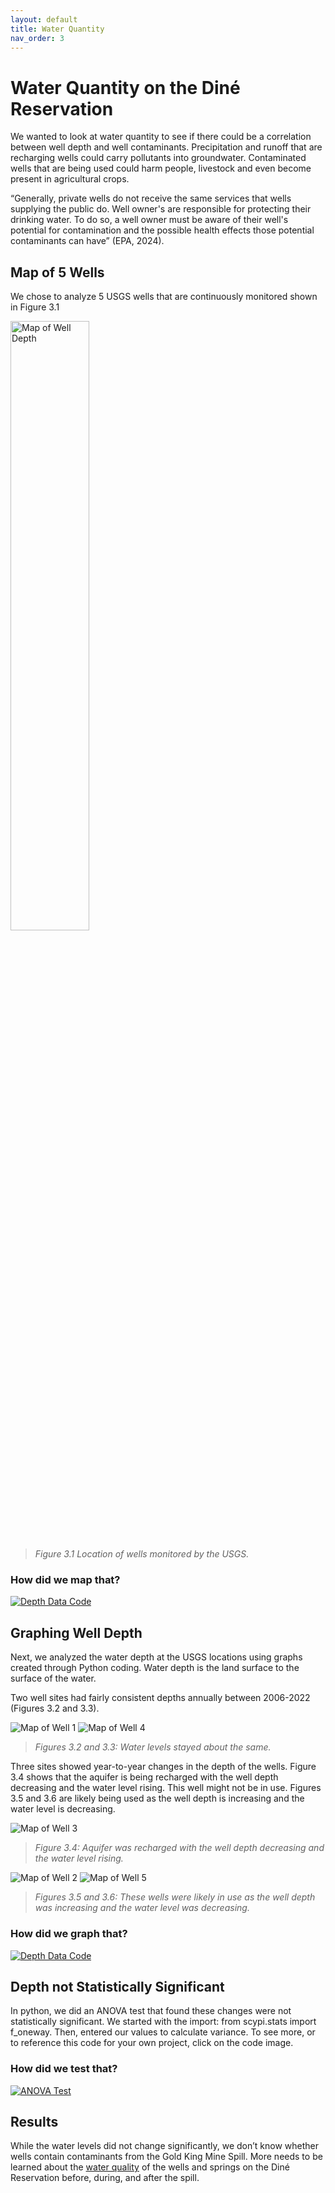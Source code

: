 ```yaml
---
layout: default
title: Water Quantity
nav_order: 3
---
```


# Water Quantity on the Diné Reservation

We wanted to look at water quantity to see if there could be a correlation between well depth and well contaminants.  Precipitation and runoff that are recharging wells could carry pollutants into groundwater. Contaminated wells that are being used could harm people, livestock and even become present in agricultural crops.  

“Generally, private wells do not receive the same services that wells supplying the public do. Well owner's are responsible for protecting their drinking water. To do so, a well owner must be aware of their well's potential for contamination and the possible health effects those potential contaminants can have” (EPA, 2024).


## Map of 5 Wells
We chose to analyze 5 USGS wells that are continuously monitored shown in Figure 3.1 

<img src = "https://github.com/cu-esiil-edu/MSUDenver-DineWaterQuality2023/blob/main/img/mapWellDepth.png?raw=true" alt= "Map of Well Depth" width="50%" height="50%">

> *Figure 3.1 Location of wells monitored by the USGS.*

### How did we map that?

[![Depth Data Code](https://github.com/cu-esiil-edu/MSUDenver-DineWaterQuality2023/blob/main/img/DepthDataCode3.jpg?raw=true)](https://github.com/cu-esiil-edu/MSUDenver-DineWaterQuality2023/blob/37589d1e18ce6453b6cbf0a742ee1bc02605208a/Copy_of_ESIIL_Depth_Data.ipynb)

## Graphing Well Depth

Next, we analyzed the water depth at the USGS locations using graphs created through Python coding.  Water depth is the land surface to the surface of the water.  

Two well sites had fairly consistent depths annually between 2006-2022 (Figures 3.2 and 3.3).

![Map of Well 1](https://github.com/cu-esiil-edu/MSUDenver-DineWaterQuality2023/blob/main/img/DepthWell1.png?raw=true)
![Map of Well 4](https://github.com/cu-esiil-edu/MSUDenver-DineWaterQuality2023/blob/main/img/DepthWell4.png?raw=true)

> *Figures 3.2 and 3.3: Water levels stayed about the same.*

Three sites showed year-to-year changes in the depth of the wells.  Figure 3.4 shows that the aquifer is being recharged with the well depth decreasing and the water level rising.
This well might not be in use. Figures 3.5 and 3.6 are likely being used as the well depth is increasing and the water level is decreasing.

![Map of Well 3](https://github.com/cu-esiil-edu/MSUDenver-DineWaterQuality2023/blob/main/img/DepthWell3.jpg?raw=true)

> *Figure 3.4: Aquifer was recharged with the well depth decreasing and the water level rising.*

![Map of Well 2](https://github.com/cu-esiil-edu/MSUDenver-DineWaterQuality2023/blob/main/img/DepthWell2.jpg?raw=true)
![Map of Well 5](https://github.com/cu-esiil-edu/MSUDenver-DineWaterQuality2023/blob/main/img/DepthWell5.jpg?raw=true)

> *Figures 3.5 and 3.6: These wells were likely in use as the well depth was increasing and the water level was decreasing.*

 
### How did we graph that?

[![Depth Data Code](https://github.com/cu-esiil-edu/MSUDenver-DineWaterQuality2023/blob/main/img/DepthDataCode4.jpg?raw=true)](https://github.com/cu-esiil-edu/MSUDenver-DineWaterQuality2023/blob/37589d1e18ce6453b6cbf0a742ee1bc02605208a/Copy_of_ESIIL_Depth_Data.ipynb)

## Depth not Statistically Significant

In python, we did an ANOVA test that found these changes were not statistically significant.  We started with the import: from scypi.stats import f_oneway.  Then, entered our values to calculate variance.  To see more, or to reference this code for your own project, click on the code image.

### How did we test that?

[![ANOVA Test](https://github.com/cu-esiil-edu/MSUDenver-DineWaterQuality2023/blob/main/img/DepthDataCode7.jpg?raw=true)](https://github.com/cu-esiil-edu/MSUDenver-DineWaterQuality2023/blob/37589d1e18ce6453b6cbf0a742ee1bc02605208a/Copy_of_ESIIL_Depth_Data.ipynb)


## Results

While the water levels did not change significantly, we don’t know whether wells contain contaminants from the Gold King Mine Spill.  More needs to be learned about the 
[water quality](https://cu-esiil-edu.github.io/MSUDenver-DineWaterQuality2023/water-quality.html) 
of the wells and springs on the Diné Reservation before, during, and after the spill.
